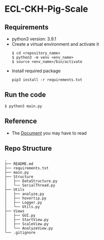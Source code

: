 # ECL-CKH-Pig-Scale

## Requirements
- python3 version: 3.9.1
- Create a virtual environment and activate it
    ```
    $ cd <repository_name>
    $ python3 -m venv <env_name>
    $ source <env_name>/bin/activate
    ```
- Install required package
    ```
    pip3 install -r requirements.txt
    ```

## Run the code
```
$ python3 main.py
```

## Reference
- The [Document](Docs/Document.md) you may have to read


## Repo Structure
```
.
├── README.md
├── requirements.txt
├── main.py
├── Structure
│   ├── DataStructure.py
│   └── SerialThread.py
├── Utils
│   ├── analyze,py
│   ├── hovertip.py
│   ├── Logger.py
│   └── Utils.py
├── Views
│   ├── GUI.py
│   ├── StartView.py
│   ├── ScaleView.py
│   └── AnalyzeView.py
└── .gitignore
```